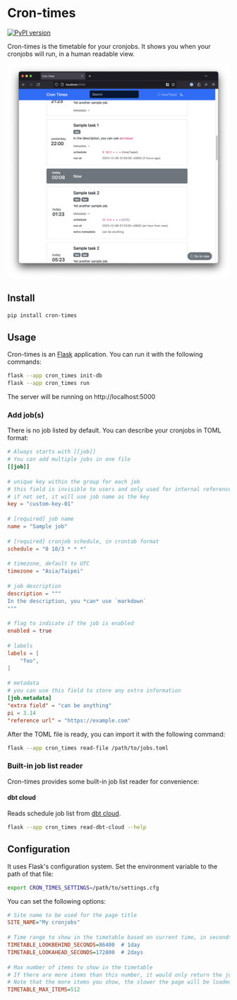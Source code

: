 # Cron-times

[![PyPI version](https://img.shields.io/pypi/v/cron-times)](https://pypi.org/project/cron-times/)

Cron-times is the timetable for your cronjobs. It shows you when your cronjobs will run, in a human readable view.

![screenshot](./screenshot.png)


## Install

```bash
pip install cron-times
```

## Usage

Cron-times is an [Flask] application. You can run it with the following commands:

```bash
flask --app cron_times init-db
flask --app cron_times run
```

The server will be running on http://localhost:5000

[Flask]: https://flask.palletsprojects.com/en/3.0.x/

### Add job(s)

There is no job listed by default.
You can describe your cronjobs in TOML format:

```toml
# Always starts with [[job]]
# You can add multiple jobs in one file
[[job]]

# unique key within the group for each job
# this field is invisible to users and only used for internal reference
# if not set, it will use job name as the key
key = "custom-key-01"

# [required] job name
name = "Sample job"

# [required] cronjob schedule, in crontab format
schedule = "0 10/3 * * *"

# timezone, default to UTC
timezone = "Asia/Taipei"

# job description
description = """
In the description, you *can* use `markdown`
"""

# flag to indicate if the job is enabled
enabled = true

# labels
labels = [
    "foo",
]

# metadata
# you can use this field to store any extra information
[job.metadata]
"extra field" = "can be anything"
pi = 3.14
"reference url" = "https://example.com"
```

After the TOML file is ready, you can import it with the following command:

```bash
flask --app cron_times read-file /path/to/jobs.toml
```

### Built-in job list reader

Cron-times provides some built-in job list reader for convenience:

#### dbt cloud

Reads schedule job list from [dbt cloud].

```bash
flask --app cron_times read-dbt-cloud --help
```

[dbt cloud]: https://docs.getdbt.com/docs/cloud/about-cloud/dbt-cloud-features

## Configuration

It uses Flask's configuration system. Set the environment variable to the path of that file:

```bash
export CRON_TIMES_SETTINGS=/path/to/settings.cfg
```

You can set the following options:

```cfg
# Site name to be used for the page title
SITE_NAME="My cronjobs"

# Time range to show in the timetable based on current time, in seconds
TIMETABLE_LOOKBEHIND_SECONDS=86400  # 1day
TIMETABLE_LOOKAHEAD_SECONDS=172800  # 2days

# Max number of items to show in the timetable
# If there are more items than this number, it would only return the jobs that is closest to the current time
# Note that the more items you show, the slower the page will be loaded
TIMETABLE_MAX_ITEMS=512
```
